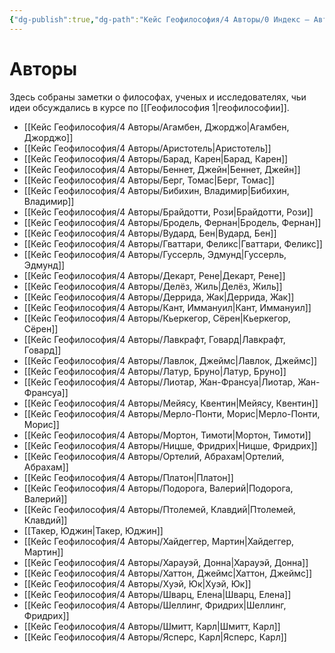 ```yaml
---
{"dg-publish":true,"dg-path":"Кейс Геофилософия/4 Авторы/0 Индекс — Авторы","permalink":"/kejs-geofilosofiya/4-avtory/0-indeks-avtory/","hideInGraph":true,"pinned":true}
---
```


# Авторы

Здесь собраны заметки о философах, ученых и исследователях, чьи идеи обсуждались в курсе по [[Геофилософия 1\|геофилософии]].

- [[Кейс Геофилософия/4 Авторы/Агамбен, Джорджо\|Агамбен, Джорджо]]
- [[Кейс Геофилософия/4 Авторы/Аристотель\|Аристотель]]
- [[Кейс Геофилософия/4 Авторы/Барад, Карен\|Барад, Карен]]
- [[Кейс Геофилософия/4 Авторы/Беннет, Джейн\|Беннет, Джейн]]
- [[Кейс Геофилософия/4 Авторы/Берг, Томас\|Берг, Томас]]
- [[Кейс Геофилософия/4 Авторы/Бибихин, Владимир\|Бибихин, Владимир]]
- [[Кейс Геофилософия/4 Авторы/Брайдотти, Рози\|Брайдотти, Рози]]
- [[Кейс Геофилософия/4 Авторы/Бродель, Фернан\|Бродель, Фернан]]
- [[Кейс Геофилософия/4 Авторы/Вудард, Бен\|Вудард, Бен]]
- [[Кейс Геофилософия/4 Авторы/Гваттари, Феликс\|Гваттари, Феликс]]
- [[Кейс Геофилософия/4 Авторы/Гуссерль, Эдмунд\|Гуссерль, Эдмунд]]
- [[Кейс Геофилософия/4 Авторы/Декарт, Рене\|Декарт, Рене]]
- [[Кейс Геофилософия/4 Авторы/Делёз, Жиль\|Делёз, Жиль]]
- [[Кейс Геофилософия/4 Авторы/Деррида, Жак\|Деррида, Жак]]
- [[Кейс Геофилософия/4 Авторы/Кант, Иммануил\|Кант, Иммануил]]
- [[Кейс Геофилософия/4 Авторы/Кьеркегор, Сёрен\|Кьеркегор, Сёрен]]
- [[Кейс Геофилософия/4 Авторы/Лавкрафт, Говард\|Лавкрафт, Говард]]
- [[Кейс Геофилософия/4 Авторы/Лавлок, Джеймс\|Лавлок, Джеймс]]
- [[Кейс Геофилософия/4 Авторы/Латур, Бруно\|Латур, Бруно]]
- [[Кейс Геофилософия/4 Авторы/Лиотар, Жан-Франсуа\|Лиотар, Жан-Франсуа]]
- [[Кейс Геофилософия/4 Авторы/Мейясу, Квентин\|Мейясу, Квентин]]
- [[Кейс Геофилософия/4 Авторы/Мерло-Понти, Морис\|Мерло-Понти, Морис]]
- [[Кейс Геофилософия/4 Авторы/Мортон, Тимоти\|Мортон, Тимоти]]
- [[Кейс Геофилософия/4 Авторы/Ницше, Фридрих\|Ницше, Фридрих]]
- [[Кейс Геофилософия/4 Авторы/Ортелий, Абрахам\|Ортелий, Абрахам]]
- [[Кейс Геофилософия/4 Авторы/Платон\|Платон]]
- [[Кейс Геофилософия/4 Авторы/Подорога, Валерий\|Подорога, Валерий]]
- [[Кейс Геофилософия/4 Авторы/Птолемей, Клавдий\|Птолемей, Клавдий]]
- [[Такер, Юджин\|Такер, Юджин]]
- [[Кейс Геофилософия/4 Авторы/Хайдеггер, Мартин\|Хайдеггер, Мартин]]
- [[Кейс Геофилософия/4 Авторы/Харауэй, Донна\|Харауэй, Донна]]
- [[Кейс Геофилософия/4 Авторы/Хаттон, Джеймс\|Хаттон, Джеймс]]
- [[Кейс Геофилософия/4 Авторы/Хуэй, Юк\|Хуэй, Юк]]
- [[Кейс Геофилософия/4 Авторы/Шварц, Елена\|Шварц, Елена]]
- [[Кейс Геофилософия/4 Авторы/Шеллинг, Фридрих\|Шеллинг, Фридрих]]
- [[Кейс Геофилософия/4 Авторы/Шмитт, Карл\|Шмитт, Карл]]
- [[Кейс Геофилософия/4 Авторы/Ясперс, Карл\|Ясперс, Карл]]
